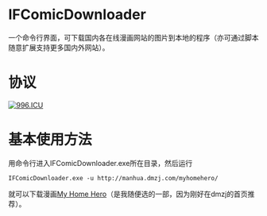 # IFComicDownloader
一个命令行界面，可下载国内各在线漫画网站的图片到本地的程序（亦可通过脚本随意扩展支持更多国内外网站）。

# 协议
[![996.ICU](https://img.shields.io/badge/link-996.icu-red.svg)](https://996.icu)

# 基本使用方法
用命令行进入IFComicDownloader.exe所在目录，然后运行
```
IFComicDownloader.exe -u http://manhua.dmzj.com/myhomehero/
```
就可以下载漫画[My Home Hero](http://manhua.dmzj.com/myhomehero/)（是我随便选的一部，因为刚好在dmzj的首页推荐）。
